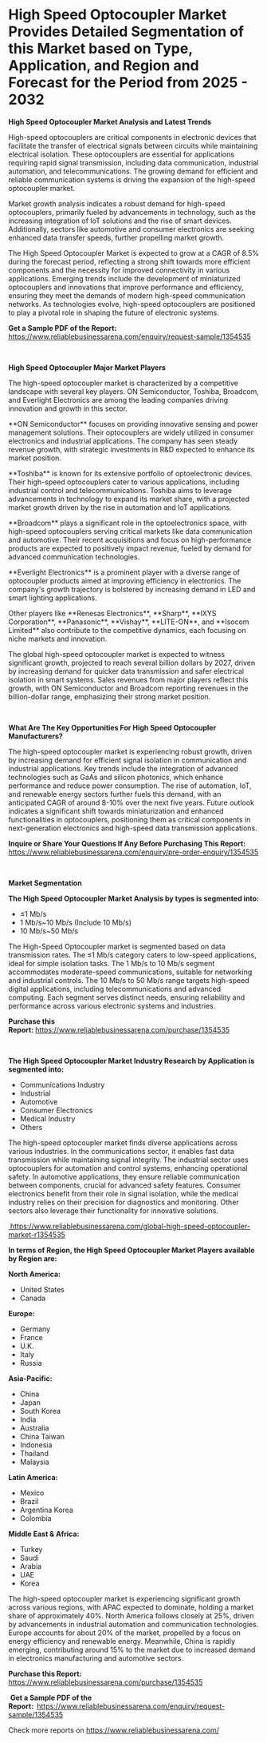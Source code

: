 <p><h1>High Speed Optocoupler Market Provides Detailed Segmentation of this Market based on Type, Application, and Region and Forecast for the Period from 2025 - 2032</h1></p><p><strong>High Speed Optocoupler Market Analysis and Latest Trends</strong></p>
<p><p>High-speed optocouplers are critical components in electronic devices that facilitate the transfer of electrical signals between circuits while maintaining electrical isolation. These optocouplers are essential for applications requiring rapid signal transmission, including data communication, industrial automation, and telecommunications. The growing demand for efficient and reliable communication systems is driving the expansion of the high-speed optocoupler market.</p><p>Market growth analysis indicates a robust demand for high-speed optocouplers, primarily fueled by advancements in technology, such as the increasing integration of IoT solutions and the rise of smart devices. Additionally, sectors like automotive and consumer electronics are seeking enhanced data transfer speeds, further propelling market growth. </p><p>The High Speed Optocoupler Market is expected to grow at a CAGR of 8.5% during the forecast period, reflecting a strong shift towards more efficient components and the necessity for improved connectivity in various applications. Emerging trends include the development of miniaturized optocouplers and innovations that improve performance and efficiency, ensuring they meet the demands of modern high-speed communication networks. As technologies evolve, high-speed optocouplers are positioned to play a pivotal role in shaping the future of electronic systems.</p></p>
<p><strong>Get a Sample PDF of the Report:&nbsp;</strong> <a href="https://www.reliablebusinessarena.com/enquiry/request-sample/1354535?utm_campaign=3212&utm_medium=2&utm_source=Github&utm_content=ia&utm_term=06042025&utm_id=high-speed-optocoupler">https://www.reliablebusinessarena.com/enquiry/request-sample/1354535</a></p>
<p>&nbsp;</p>
<p><strong>High Speed Optocoupler Major Market Players</strong></p>
<p><p>The high-speed optocoupler market is characterized by a competitive landscape with several key players. ON Semiconductor, Toshiba, Broadcom, and Everlight Electronics are among the leading companies driving innovation and growth in this sector. </p><p>**ON Semiconductor** focuses on providing innovative sensing and power management solutions. Their optocouplers are widely utilized in consumer electronics and industrial applications. The company has seen steady revenue growth, with strategic investments in R&D expected to enhance its market position. </p><p>**Toshiba** is known for its extensive portfolio of optoelectronic devices. Their high-speed optocouplers cater to various applications, including industrial control and telecommunications. Toshiba aims to leverage advancements in technology to expand its market share, with a projected market growth driven by the rise in automation and IoT applications.</p><p>**Broadcom** plays a significant role in the optoelectronics space, with high-speed optocouplers serving critical markets like data communication and automotive. Their recent acquisitions and focus on high-performance products are expected to positively impact revenue, fueled by demand for advanced communication technologies.</p><p>**Everlight Electronics** is a prominent player with a diverse range of optocoupler products aimed at improving efficiency in electronics. The company's growth trajectory is bolstered by increasing demand in LED and smart lighting applications.</p><p>Other players like **Renesas Electronics**, **Sharp**, **IXYS Corporation**, **Panasonic**, **Vishay**, **LITE-ON**, and **Isocom Limited** also contribute to the competitive dynamics, each focusing on niche markets and innovation. </p><p>The global high-speed optocoupler market is expected to witness significant growth, projected to reach several billion dollars by 2027, driven by increasing demand for quicker data transmission and safer electrical isolation in smart systems. Sales revenues from major players reflect this growth, with ON Semiconductor and Broadcom reporting revenues in the billion-dollar range, emphasizing their strong market position.</p></p>
<p>&nbsp;</p>
<p><strong>What Are The Key Opportunities For High Speed Optocoupler Manufacturers?</strong></p>
<p><p>The high-speed optocoupler market is experiencing robust growth, driven by increasing demand for efficient signal isolation in communication and industrial applications. Key trends include the integration of advanced technologies such as GaAs and silicon photonics, which enhance performance and reduce power consumption. The rise of automation, IoT, and renewable energy sectors further fuels this demand, with an anticipated CAGR of around 8-10% over the next five years. Future outlook indicates a significant shift towards miniaturization and enhanced functionalities in optocouplers, positioning them as critical components in next-generation electronics and high-speed data transmission applications.</p></p>
<p><strong>Inquire or Share Your Questions If Any Before Purchasing This Report:</strong> <a href="https://www.reliablebusinessarena.com/enquiry/pre-order-enquiry/1354535?utm_campaign=3212&utm_medium=2&utm_source=Github&utm_content=ia&utm_term=06042025&utm_id=high-speed-optocoupler">https://www.reliablebusinessarena.com/enquiry/pre-order-enquiry/1354535</a></p>
<p>&nbsp;</p>
<p><strong>Market Segmentation</strong></p>
<p><strong>The High Speed Optocoupler Market Analysis by types is segmented into:</strong></p>
<p><ul><li>≤1 Mb/s</li><li>1 Mb/s~10 Mb/s (Include 10 Mb/s)</li><li>10 Mb/s~50 Mb/s</li></ul></p>
<p><p>The High-Speed Optocoupler market is segmented based on data transmission rates. The ≤1 Mb/s category caters to low-speed applications, ideal for simple isolation tasks. The 1 Mb/s to 10 Mb/s segment accommodates moderate-speed communications, suitable for networking and industrial controls. The 10 Mb/s to 50 Mb/s range targets high-speed digital applications, including telecommunications and advanced computing. Each segment serves distinct needs, ensuring reliability and performance across various electronic systems and industries.</p></p>
<p><strong>Purchase this Report:&nbsp;</strong><a href="https://www.reliablebusinessarena.com/purchase/1354535?utm_campaign=3212&utm_medium=2&utm_source=Github&utm_content=ia&utm_term=06042025&utm_id=high-speed-optocoupler">https://www.reliablebusinessarena.com/purchase/1354535</a></p>
<p>&nbsp;</p>
<p><strong>The High Speed Optocoupler Market Industry Research by Application is segmented into:</strong></p>
<p><ul><li>Communications Industry</li><li>Industrial</li><li>Automotive</li><li>Consumer Electronics</li><li>Medical Industry</li><li>Others</li></ul></p>
<p><p>The high-speed optocoupler market finds diverse applications across various industries. In the communications sector, it enables fast data transmission while maintaining signal integrity. The industrial sector uses optocouplers for automation and control systems, enhancing operational safety. In automotive applications, they ensure reliable communication between components, crucial for advanced safety features. Consumer electronics benefit from their role in signal isolation, while the medical industry relies on their precision for diagnostics and monitoring. Other sectors also leverage their functionality for innovative solutions.</p></p>
<p><a href="https://www.reliablebusinessarena.com/global-high-speed-optocoupler-market-r1354535?utm_campaign=3212&utm_medium=2&utm_source=Github&utm_content=ia&utm_term=06042025&utm_id=high-speed-optocoupler">&nbsp;https://www.reliablebusinessarena.com/global-high-speed-optocoupler-market-r1354535</a></p>
<p><strong>In terms of Region, the High Speed Optocoupler Market Players available by Region are:</strong></p>
<p>
    <p> <strong> North America: </strong>
        <ul>
            <li>United States</li>
            <li>Canada</li>
        </ul>
        </p> 
    <p> <strong> Europe: </strong>
        <ul>
            <li>Germany</li>
            <li>France</li>
            <li>U.K.</li>
            <li>Italy</li>
            <li>Russia</li>
        </ul>
        </p> 
    <p> <strong> Asia-Pacific: </strong>
        <ul>
            <li>China</li>
            <li>Japan</li>
            <li>South Korea</li>
            <li>India</li>
            <li>Australia</li>
            <li>China Taiwan</li>
            <li>Indonesia</li>
            <li>Thailand</li>
            <li>Malaysia</li>
        </ul>
        </p> 
    <p> <strong> Latin America: </strong>
        <ul>
            <li>Mexico</li>
            <li>Brazil</li>
            <li>Argentina Korea</li>
            <li>Colombia</li>
        </ul>
        </p> 
    <p> <strong> Middle East & Africa: </strong>
        <ul>
            <li>Turkey</li>
            <li>Saudi</li>
            <li>Arabia</li>
            <li>UAE</li>
            <li>Korea</li>
        </ul>
    </p>
    </p>
<p><p>The high-speed optocoupler market is experiencing significant growth across various regions, with APAC expected to dominate, holding a market share of approximately 40%. North America follows closely at 25%, driven by advancements in industrial automation and communication technologies. Europe accounts for about 20% of the market, propelled by a focus on energy efficiency and renewable energy. Meanwhile, China is rapidly emerging, contributing around 15% to the market due to increased demand in electronics manufacturing and automotive sectors.</p></p>
<p><strong>Purchase this Report: </strong><a href="https://www.reliablebusinessarena.com/purchase/1354535?utm_campaign=3212&utm_medium=2&utm_source=Github&utm_content=ia&utm_term=06042025&utm_id=high-speed-optocoupler">https://www.reliablebusinessarena.com/purchase/1354535</a></p>
<p>&nbsp;<strong>Get a Sample PDF of the Report:&nbsp;&nbsp;</strong><a href="https://www.reliablebusinessarena.com/enquiry/request-sample/1354535?utm_campaign=3212&utm_medium=2&utm_source=Github&utm_content=ia&utm_term=06042025&utm_id=high-speed-optocoupler">https://www.reliablebusinessarena.com/enquiry/request-sample/1354535</a></p>
<p><strong></strong></p>
<p>Check more reports on <a href="https://www.reliablebusinessarena.com/?utm_campaign=3212&utm_medium=2&utm_source=Github&utm_content=ia&utm_term=06042025&utm_id=high-speed-optocoupler">https://www.reliablebusinessarena.com/</a></p>